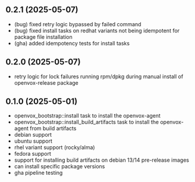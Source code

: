 ## 0.2.1 (2025-05-07)

* (bug) fixed retry logic bypassed by failed command
* (bug) fixed install tasks on redhat variants not being idempotent
  for package file installation
* (gha) added idempotency tests for install tasks

## 0.2.0 (2025-05-07)

* retry logic for lock failures running rpm/dpkg during manual
  install of openvox-release package

## 0.1.0 (2025-05-01)

* openvox_bootstrap::install task to install the openvox-agent
* openvox_bootstrap::install_build_artifacts task to install the
  openvox-agent from build artifacts
* debian support
* ubuntu support
* rhel variant support (rocky/alma)
* fedora support
* support for installing build artifacts on debian 13/14 pre-release
  images
* can install specific package versions
* gha pipeline testing
